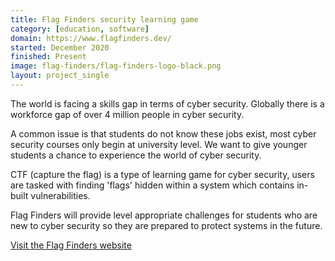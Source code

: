 ```yaml
---
title: Flag Finders security learning game
category: [education, software]
domain: https://www.flagfinders.dev/
started: December 2020
finished: Present
image: flag-finders/flag-finders-logo-black.png
layout: project_single
---
```


The world is facing a skills gap in terms of cyber security. Globally there is a workforce gap of over 4 million people in cyber security.

A common issue is that students do not know these jobs exist, most cyber security courses only begin at university level. We want to give younger students a chance to experience the world of cyber security.

CTF (capture the flag) is a type of learning game for cyber security, users are tasked with finding 'flags' hidden within a system which contains in-built vulnerabilities.

Flag Finders will provide level appropriate challenges for students who are new to cyber security so they are prepared to protect systems in the future.

[Visit the Flag Finders website](https://www.flagfinders.dev/)
